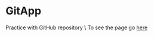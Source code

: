 # GitApp
Practice with GitHub repository \ 
To see the page go [here](https://ui-coder.github.io/gitapp/)
